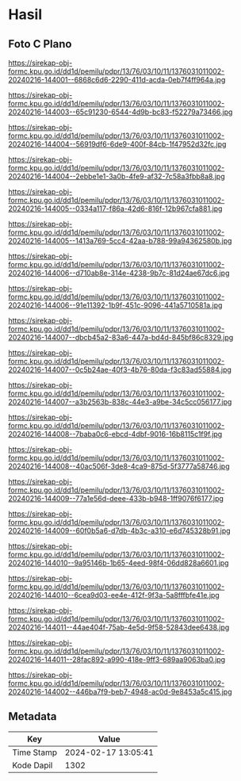 # Hasil

## Foto C Plano

https://sirekap-obj-formc.kpu.go.id/dd1d/pemilu/pdpr/13/76/03/10/11/1376031011002-20240216-144001--6868c6d6-2290-411d-acda-0eb7f4ff964a.jpg

https://sirekap-obj-formc.kpu.go.id/dd1d/pemilu/pdpr/13/76/03/10/11/1376031011002-20240216-144003--65c91230-6544-4d9b-bc83-f52279a73466.jpg

https://sirekap-obj-formc.kpu.go.id/dd1d/pemilu/pdpr/13/76/03/10/11/1376031011002-20240216-144004--56919df6-6de9-400f-84cb-1f47952d32fc.jpg

https://sirekap-obj-formc.kpu.go.id/dd1d/pemilu/pdpr/13/76/03/10/11/1376031011002-20240216-144004--2ebbe1e1-3a0b-4fe9-af32-7c58a3fbb8a8.jpg

https://sirekap-obj-formc.kpu.go.id/dd1d/pemilu/pdpr/13/76/03/10/11/1376031011002-20240216-144005--0334a117-f86a-42d6-816f-12b967cfa881.jpg

https://sirekap-obj-formc.kpu.go.id/dd1d/pemilu/pdpr/13/76/03/10/11/1376031011002-20240216-144005--1413a769-5cc4-42aa-b788-99a94362580b.jpg

https://sirekap-obj-formc.kpu.go.id/dd1d/pemilu/pdpr/13/76/03/10/11/1376031011002-20240216-144006--d710ab8e-314e-4238-9b7c-81d24ae67dc6.jpg

https://sirekap-obj-formc.kpu.go.id/dd1d/pemilu/pdpr/13/76/03/10/11/1376031011002-20240216-144006--91e11392-1b9f-451c-9096-441a5710581a.jpg

https://sirekap-obj-formc.kpu.go.id/dd1d/pemilu/pdpr/13/76/03/10/11/1376031011002-20240216-144007--dbcb45a2-83a6-447a-bd4d-845bf86c8329.jpg

https://sirekap-obj-formc.kpu.go.id/dd1d/pemilu/pdpr/13/76/03/10/11/1376031011002-20240216-144007--0c5b24ae-40f3-4b76-80da-f3c83ad55884.jpg

https://sirekap-obj-formc.kpu.go.id/dd1d/pemilu/pdpr/13/76/03/10/11/1376031011002-20240216-144007--a3b2563b-838c-44e3-a9be-34c5cc056177.jpg

https://sirekap-obj-formc.kpu.go.id/dd1d/pemilu/pdpr/13/76/03/10/11/1376031011002-20240216-144008--7baba0c6-ebcd-4dbf-9016-16b8115c1f9f.jpg

https://sirekap-obj-formc.kpu.go.id/dd1d/pemilu/pdpr/13/76/03/10/11/1376031011002-20240216-144008--40ac506f-3de8-4ca9-875d-5f3777a58746.jpg

https://sirekap-obj-formc.kpu.go.id/dd1d/pemilu/pdpr/13/76/03/10/11/1376031011002-20240216-144009--77a1e56d-deee-433b-b948-1ff9076f6177.jpg

https://sirekap-obj-formc.kpu.go.id/dd1d/pemilu/pdpr/13/76/03/10/11/1376031011002-20240216-144009--60f0b5a6-d7db-4b3c-a310-e6d745328b91.jpg

https://sirekap-obj-formc.kpu.go.id/dd1d/pemilu/pdpr/13/76/03/10/11/1376031011002-20240216-144010--9a95146b-1b65-4eed-98f4-06dd828a6601.jpg

https://sirekap-obj-formc.kpu.go.id/dd1d/pemilu/pdpr/13/76/03/10/11/1376031011002-20240216-144010--6cea9d03-ee4e-412f-9f3a-5a8fffbfe41e.jpg

https://sirekap-obj-formc.kpu.go.id/dd1d/pemilu/pdpr/13/76/03/10/11/1376031011002-20240216-144011--44ae404f-75ab-4e5d-9f58-52843dee6438.jpg

https://sirekap-obj-formc.kpu.go.id/dd1d/pemilu/pdpr/13/76/03/10/11/1376031011002-20240216-144011--28fac892-a990-418e-9ff3-689aa9063ba0.jpg

https://sirekap-obj-formc.kpu.go.id/dd1d/pemilu/pdpr/13/76/03/10/11/1376031011002-20240216-144002--446ba7f9-beb7-4948-ac0d-9e8453a5c415.jpg


## Metadata

| Key        | Value               |
| ---------- | ------------------- |
| Time Stamp | 2024-02-17 13:05:41 |
| Kode Dapil | 1302                |



